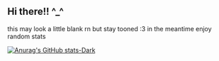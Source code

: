 ## Hi there!! ^_^
this may look a little blank rn but stay tooned :3
in the meantime enjoy random stats
<!--
**glitchyfuzzy/glitchyfuzzy** is a ✨ _special_ ✨ repository because its `README.md` (this file) appears on your GitHub profile.

Here are some ideas to get you started:

- 🔭 I’m currently working on ...
- 🌱 I’m currently learning ...
- 👯 I’m looking to collaborate on ...
- 🤔 I’m looking for help with ...
- 💬 Ask me about ...
- 📫 How to reach me: ...
- 😄 Pronouns: ...
- ⚡ Fun fact: ...
-->
[![Anurag's GitHub stats-Dark](https://github-readme-stats.vercel.app/api/top-langs/?username=glitchyfuzzy&theme=cobalt&hide_rank=true&custom_title=fuzzystats&)](https://github.com/anuraghazra/github-readme-stats)

